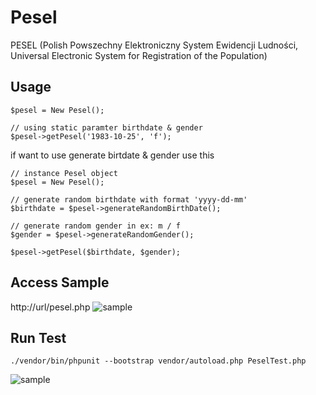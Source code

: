 # Pesel
PESEL (Polish Powszechny Elektroniczny System Ewidencji Ludności, Universal Electronic System for Registration of the Population) 

## Usage 
```
$pesel = New Pesel();

// using static paramter birthdate & gender
$pesel->getPesel('1983-10-25', 'f');
```

if want to use generate birtdate & gender use this
```
// instance Pesel object
$pesel = New Pesel();

// generate random birthdate with format 'yyyy-dd-mm'
$birthdate = $pesel->generateRandomBirthDate();

// generate random gender in ex: m / f
$gender = $pesel->generateRandomGender();

$pesel->getPesel($birthdate, $gender);
```

## Access Sample
http://url/pesel.php
![sample](https://www.dropbox.com/s/gq1otvtdve8shat/sample1.png?dl=0)


## Run Test
```
./vendor/bin/phpunit --bootstrap vendor/autoload.php PeselTest.php
```

![sample](https://www.dropbox.com/s/pxic2jmffn5wlng/test1.png?dl=0)